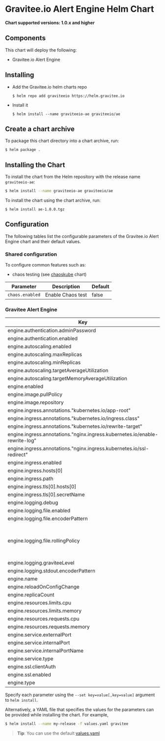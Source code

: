 # Gravitee.io Alert Engine Helm Chart

**Chart supported versions: 1.0.x and higher**

## Components

This chart will deploy the following:

- Gravitee.io Alert Engine

## Installing

* Add the Gravitee.io helm charts repo
  ```
  $ helm repo add graviteeio https://helm.gravitee.io
  ```
* Install it
  ```
  $ helm install --name graviteeio-ae graviteeio/ae
  ```

## Create a chart archive

To package this chart directory into a chart archive, run:

```
$ helm package .
```

## Installing the Chart

To install the chart from the Helm repository with the release name `graviteeio-ae`:

```bash
$ helm install --name graviteeio-ae graviteeio/ae
```

To install the chart using the chart archive, run:

```
$ helm install ae-1.0.0.tgz
```

## Configuration

The following tables list the configurable parameters of the Gravitee.io Alert Engine chart and their default values.

### Shared configuration

To configure common features such as:

- chaos testing (see
  [chaoskube](https://github.com/kubernetes/charts/tree/master/stable/chaoskube)
  chart)

| Parameter              | Description        | Default |
| ---------------------- | ------------------ | ------- |
| `chaos.enabled`        | Enable Chaos test  | false   |

### Gravitee Alert Engine

| Key | Type | Default | Description |
|-----|------|---------|-------------|
| engine.authentication.adminPassword | string | `"adminadmin"` |  |
| engine.authentication.enabled | bool | `true` |  |
| engine.autoscaling.enabled | bool | `true` |  |
| engine.autoscaling.maxReplicas | int | `3` |  |
| engine.autoscaling.minReplicas | int | `1` |  |
| engine.autoscaling.targetAverageUtilization | int | `50` |  |
| engine.autoscaling.targetMemoryAverageUtilization | int | `80` |  |
| engine.enabled | bool | `true` |  |
| engine.image.pullPolicy | string | `"Always"` |  |
| engine.image.repository | string | `"graviteeio/ae-engine"` |  |
| engine.ingress.annotations."kubernetes.io/app-root" | string | `"/"` |  |
| engine.ingress.annotations."kubernetes.io/ingress.class" | string | `"nginx"` |  |
| engine.ingress.annotations."kubernetes.io/rewrite-target" | string | `"/"` |  |
| engine.ingress.annotations."nginx.ingress.kubernetes.io/enable-rewrite-log" | string | `"true"` |  |
| engine.ingress.annotations."nginx.ingress.kubernetes.io/ssl-redirect" | string | `"false"` |  |
| engine.ingress.enabled | bool | `true` |  |
| engine.ingress.hosts[0] | string | `"ae.example.com"` |  |
| engine.ingress.path | string | `"/"` |  |
| engine.ingress.tls[0].hosts[0] | string | `"ae.example.com"` |  |
| engine.ingress.tls[0].secretName | string | `"api-custom-cert"` |  |
| engine.logging.debug | bool | `false` |  |
| engine.logging.file.enabled | bool | `true` |  |
| engine.logging.file.encoderPattern | string | `"%d{HH:mm:ss.SSS} [%thread] [%X{api}] %-5level %logger{36} - %msg%n"` |  |
| engine.logging.file.rollingPolicy | string | `"\u003crollingPolicy class=\"ch.qos.logback.core.rolling.TimeBasedRollingPolicy\"\u003e\n    \u003c!-- daily rollover --\u003e\n    \u003cfileNamePattern\u003e${gravitee.home}/logs/gravitee_%d{yyyy-MM-dd}.log\u003c/fileNamePattern\u003e\n    \u003c!-- keep 30 days' worth of history --\u003e\n    \u003cmaxHistory\u003e30\u003c/maxHistory\u003e\n\u003c/rollingPolicy\u003e\n"` |  |
| engine.logging.graviteeLevel | string | `"DEBUG"` |  |
| engine.logging.stdout.encoderPattern | string | `"%d{HH:mm:ss.SSS} [%thread] [%X{api}] %-5level %logger{36} - %msg%n"` |  |
| engine.name | string | `"engine"` |  |
| engine.reloadOnConfigChange | bool | `true` |  |
| engine.replicaCount | int | `1` |  |
| engine.resources.limits.cpu | string | `"500m"` |  |
| engine.resources.limits.memory | string | `"512Mi"` |  |
| engine.resources.requests.cpu | string | `"200m"` |  |
| engine.resources.requests.memory | string | `"256Mi"` |  |
| engine.service.externalPort | int | `82` |  |
| engine.service.internalPort | int | `8072` |  |
| engine.service.internalPortName | string | `"http"` |  |
| engine.service.type | string | `"ClusterIP"` |  |
| engine.ssl.clientAuth | bool | `false` |  |
| engine.ssl.enabled | bool | `false` |  |
| engine.type | string | `"Deployment"` |  |                                                           


Specify each parameter using the `--set key=value[,key=value]` argument to `helm install`.

Alternatively, a YAML file that specifies the values for the parameters can be provided while installing the chart. For example,

```bash
$ helm install --name my-release -f values.yaml gravitee
```

> **Tip**: You can use the default [values.yaml](values.yaml)